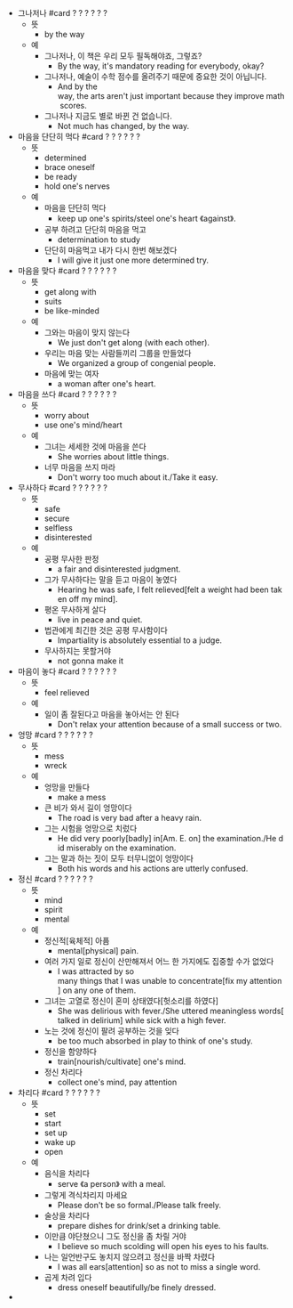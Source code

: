 - 그나저나 #card
  ?
  ?
  ?
  ?
  ?
  ?
	- 뜻
		- by the way
	- 예
		- 그나저나, 이 책은 우리 모두 필독해야죠, 그렇죠?
			- By the way, it's mandatory reading for everybody, okay?
		- 그나저나, 예술이 수학 점수를 올려주기 때문에 중요한 것이 아닙니다.
			- And by the way, the arts aren't just important because they improve math scores.
		- 그나저나 지금도 별로 바뀐 건 없습니다.
			- Not much has changed, by the way.
- 마음을 단단히 먹다 #card
  ?
  ?
  ?
  ?
  ?
  ?
	- 뜻
		- determined
		- brace oneself
		- be ready
		- hold one's nerves
	- 예
		- 마음을 단단히 먹다
			- keep up one's spirits/steel one's heart 《against》.
		- 공부 하려고 단단히 마음을 먹고
			- determination to study
		- 단단히 마음먹고 내가 다시 한번 해보겠다
			- I will give it just one more determined try.
- 마음을 맞다 #card
  ?
  ?
  ?
  ?
  ?
  ?
	- 뜻
		- get along with
		- suits
		- be like-minded
	- 예
		- 그와는 마음이 맞지 않는다
			- We just don't get along (with each other).
		- 우리는 마음 맞는 사람들끼리 그룹을 만들었다
			- We organized a group of congenial people.
		- 마음에 맞는 여자
			- a woman after one's heart.
- 마음을 쓰다 #card
  ?
  ?
  ?
  ?
  ?
  ?
	- 뜻
		- worry about
		- use one's mind/heart
	- 예
		- 그녀는 세세한 것에 마음을 쓴다
			- She worries about little things.
		- 너무 마음을 쓰지 마라
			- Don't worry too much about it./Take it easy.
- 무사하다 #card
  ?
  ?
  ?
  ?
  ?
  ?
	- 뜻
		- safe
		- secure
		- selfless
		- disinterested
	- 예
		- 공평 무사한 판정
			- a fair and disinterested judgment.
		- 그가 무사하다는 말을 듣고 마음이 놓였다
			- Hearing he was safe, I felt relieved[felt a weight had been taken off my mind].
		- 평온 무사하게 살다
			- live in peace and quiet.
		- 법관에게 최긴한 것은 공평 무사함이다
			- Impartiality is absolutely essential to a judge.
		- 무사하지는 못할거야
			- not gonna make it
- 마음이 놓다 #card
  ?
  ?
  ?
  ?
  ?
  ?
	- 뜻
		- feel relieved
	- 예
		- 일이 좀 잘된다고 마음을 놓아서는 안 된다
			- Don't relax your attention because of a small success or two.
- 엉망 #card
  ?
  ?
  ?
  ?
  ?
  ?
	- 뜻
		- mess
		- wreck
	- 예
		- 엉망을 만들다
			- make a mess
		- 큰 비가 와서 길이 엉망이다
			- The road is very bad after a heavy rain.
		- 그는 시험을 엉망으로 치렀다
			- He did very poorly[badly] in[Am. E. on] the examination./He did miserably on the examination.
		- 그는 말과 하는 짓이 모두 터무니없이 엉망이다
			- Both his words and his actions are utterly confused.
- 정신 #card
  ?
  ?
  ?
  ?
  ?
  ?
	- 뜻
		- mind
		- spirit
		- mental
	- 예
		- 정신적[육체적] 아픔
			- mental[physical] pain.
		- 여러 가지 일로 정신이 산만해져서 어느 한 가지에도 집중할 수가 없었다
			- I was attracted by so many things that I was unable to concentrate[fix my attention] on any one of them.
		- 그녀는 고열로 정신이 혼미 상태였다[헛소리를 하였다]
			- She was delirious with fever./She uttered meaningless words[talked in delirium] while sick with a high fever.
		- 노는 것에 정신이 팔려 공부하는 것을 잊다
			- be too much absorbed in play to think of one's study.
		- 정신을 함양하다
			- train[nourish/cultivate] one's mind.
		- 정신 차리다
			- collect one's mind, pay attention
- 차리다 #card
  ?
  ?
  ?
  ?
  ?
  ?
	- 뜻
		- set
		- start
		- set up
		- wake up
		- open
	- 예
		- 음식을 차리다
			- serve 《a person》 with a meal.
		- 그렇게 격식차리지 마세요
			- Please don't be so formal./Please talk freely.
		- 술상을 차리다
			- prepare dishes for drink/set a drinking table.
		- 이만큼 야단쳤으니 그도 정신을 좀 차릴 거야
			- I believe so much scolding will open his eyes to his faults.
		- 나는 일언반구도 놓치지 않으려고 정신을 바짝 차렸다
			- I was all ears[attention] so as not to miss a single word.
		- 곱게 차려 입다
			- dress oneself beautifully/be finely dressed.
-